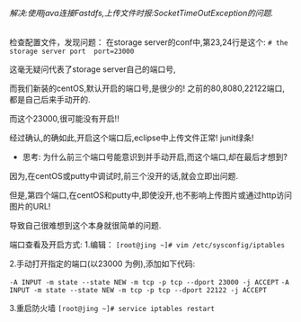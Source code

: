 ###### 解决:使用java连接Fastdfs,上传文件时报:SocketTimeOutException的问题.
检查配置文件，发现问题：
在storage server的conf中,第23,24行是这个:
`# the storage server port  port=23000`

这毫无疑问代表了storage server自己的端口号,

而我们新装的centOS,默认开启的端口号,是很少的! 之前的80,8080,22122端口,都是自己后来手动开的.

而这个23000,很可能没有开启!!

经过确认,的确如此,开启这个端口后,eclipse中上传文件正常! junit绿条!


- 思考:
为什么前三个端口号能意识到并手动开启,而这个端口,却在最后才想到?

因为,在centOS或putty中调试时,前三个没开的话,就会立即出问题. 

但是,第四个端口,在centOS和putty中,即使没开,也不影响上传图片或通过http访问图片的URL!

导致自己很难想到这个本身就很简单的问题.

端口查看及开启方式:
1.编辑：
`[root@jing ~]# vim /etc/sysconfig/iptables`

2.手动打开指定的端口(以23000 为例),添加如下代码:

`-A INPUT -m state --state NEW -m tcp -p tcp --dport 23000 -j ACCEPT`
`-A INPUT -m state --state NEW -m tcp -p tcp --dport 22122 -j ACCEPT`

3.重启防火墙
`[root@jing ~]# service iptables restart`

